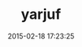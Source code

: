 ---
layout: post
title:  "yarjuf"
repo:   "natritmeyer/yarjuf"
date:   2015-02-18 17:23:25
gemurl: http://github.com/natritmeyer/yarjuf
---